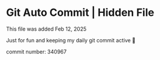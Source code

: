 # Git Auto Commit | Hidden File

This file was added Feb 12, 2025

Just for fun and keeping my daily git commit active 🤪

commit number: 340967
